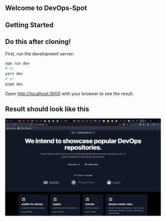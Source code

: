 ## Welcome to DevOps-Spot
## Getting Started

## Do this after cloning!
First, run the development server:

```bash
npm run dev
# or
yarn dev
# or
pnpm dev
```

Open [http://localhost:3000](http://localhost:3000) with your browser to see the result.

## Result should look like this

![header](/public/header.png)
